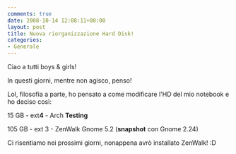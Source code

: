 ```yaml
---
comments: true
date: 2008-10-14 12:08:11+00:00
layout: post
title: Nuova riorganizzazione Hard Disk!
categories:
- Generale
---
```


Ciao a tutti boys & girls!

In questi giorni, mentre non agisco, penso!

Lol, filosofia a parte, ho pensato a come modificare l'HD del mio notebook e ho deciso così:


15 GB - ext**4** - Arch **Testing**




105 GB - ext 3 - ZenWalk Gnome 5.2 (**snapshot** con Gnome 2.24)




Ci risentiamo nei prossimi giorni, nonappena avrò installato ZenWalk! :D
